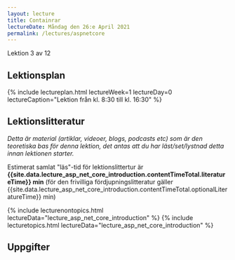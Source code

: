 ```yaml
---
layout: lecture
title: Containrar
lectureDate: Måndag den 26:e April 2021
permalink: /lectures/aspnetcore
---
```


Lektion 3 av 12

## Lektionsplan

{% include lectureplan.html lectureWeek=1 lectureDay=0 lectureCaption="Lektion från kl. 8:30 till kl. 16:30" %}

## Lektionslitteratur
*Detta är material (artiklar, videoer, blogs, podcasts etc) som är den teoretiska bas för denna lektion, det antas att du har läst/set/lystnad detta innan lektionen starter.*

Estimerat samlat "läs"-tid för lektionslittertur är **{{site.data.lecture_asp_net_core_introduction.contentTimeTotal.literatureTime}} min** (för den frivilliga fördjupningslitteratur gäller {{site.data.lecture_asp_net_core_introduction.contentTimeTotal.optionalLiteratureTime}} min)

{% include lecturenontopics.html lectureData="lecture_asp_net_core_introduction" %}
{% include lecturetopics.html lectureData="lecture_asp_net_core_introduction" %}

## Uppgifter
